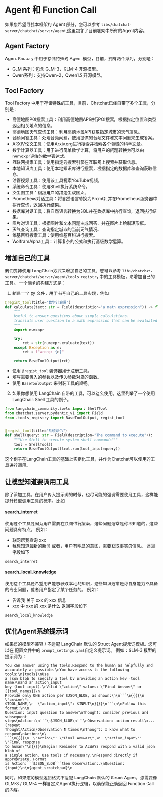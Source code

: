 # Agent 和 Function Call

如果您希望寻找本框架的 Agent 部分，您可以参考 `libs/chatchat-server/chatchat/server/agent`,这里包含了目前框架中所有的Agent内容。

## Agent Factory

Agent Factory 中用于存储特殊的 Agent 模型，目前，拥有两个系列，分别是：

+ GLM 系列：包含 GLM-3，GLM-4 开源模型。
+ Qwen系列：支持Qwen-2，Qwen1.5 开源模型。

## Tool Factory

Tool Factory 中用于存储特殊的工具，目前，Chatchat已经自带了多个工具，分别是：

+ 高德地图POI搜索工具：利用高德地图API进行POI搜索，根据指定位置和类型返回相关地点的信息。
+ 高德地图天气查询工具：利用高德地图API获取指定城市的天气信息。
+ 音频问答工具：处理音频问题，使用提供的音频文件和文本问题来生成答案。
+ ARXIV论文工具：使用Arxiv.org进行搜索并检索各个领域的科学文章。
+ 数学计算器工具：用于进行简单数学计算，将用户的问题转换为可以由numexpr评估的数学表达式。
+ 互联网搜索工具：使用指定的搜索引擎在互联网上搜索并获取信息。
+ 本地知识库工具：使用本地知识库进行搜索，根据指定的数据库和查询获取信息。
+ 油管视频工具：使用该工具搜索YouTube视频。
+ 系统命令工具：使用Shell执行系统命令。
+ 文生图工具：根据用户的描述生成图片。
+ Prometheus对话工具：将自然语言转换为PromQL并在Prometheus服务器中执行查询，返回执行结果。
+ 数据库对话工具：将自然语言转换为SQL并在数据库中执行查询，返回执行结果。
+ 图片对话工具：根据图片和文本问题生成回答，并在图片上绘制矩形框。
+ 天气查询工具：查询指定城市的当前天气情况。
+ 维基百科搜索工具：使用维基百科进行搜索。
+ WolframAlpha工具：计算复杂的公式和执行高级数学运算。

## 增加自己的工具

我们支持使用 LangChain方式来增加自己的工具，您可以参考 `libs/chatchat-server/chatchat/server/agent/tools_registry`
中的工具模板，来增加自己的工具。
一个简单的构建方式是：

1. 新建一个 py 文件，用于书写自己的工具实现，例如

```python
@regist_tool(title="数学计算器")
def calculate(text: str = Field(description="a math expression")) -> float:
    """
    Useful to answer questions about simple calculations.
    translate user question to a math expression that can be evaluated by numexpr.
    """
    import numexpr

    try:
        ret = str(numexpr.evaluate(text))
    except Exception as e:
        ret = f"wrong: {e}"

    return BaseToolOutput(ret)
```

+ 使用 `@regist_tool` 装饰器用于注册工具。
+ 填写需要传入的参数以及传入参数对应的函数。
+ 使用 `BaseToolOutput` 来封装工具的顺畅。

2. 如果你想使用 LangChain 自带的工具，可以这么使用，这里列举了一个使用 LangChain Shell 工具的例子。

```python
from langchain_community.tools import ShellTool
from chatchat.server.pydantic_v1 import Field
from .tools_registry import BaseToolOutput, regist_tool


@regist_tool(title="系统命令")
def shell(query: str = Field(description="The command to execute")):
    """Use Shell to execute system shell commands"""
    tool = ShellTool()
    return BaseToolOutput(tool.run(tool_input=query))
```

这个例子在LangChain工具的基础上实例化工具，并作为Chatchat可以使用的工具进行调用。

## 让模型知道要调用工具

除了添加工具，在用户传入提示词的时候，也尽可能的强调需要使用工具，这样能提升模型调用工具的概率。比如

#### search_internet

使用这个工具是因为用户需要在联网进行搜索。这些问题通常是你不知道的，这些问题具有特点，
例如：

+ 联网帮我查询 xxx
+ 我想知道最新的新闻
  或者，用户有明显的意图，需要获取事实的信息。
  返回字段如下

```
search_internet
```

#### search_local_knowledge

使用这个工具是希望用户能够获取本地的知识，这些知识通常是你自身能力不具备的专业问题，或者用户指定了某个任务的。
例如：

+ 告诉我 关于 xxx 的 xxx 信息
+ xxx 中 xxx 的 xxx 是什么
  返回字段如下

```
search_local_knowledge
```

## 优化Agent系统提示词

如果您的模型不兼容 / 不适配 LangChain 默认的 Struct Agent提示词模板。您可以在 配置文件中的 `prompt_settings.yaml`自定义提示词。
例如：GLM-3 模型的提示词为：

```
You can answer using the tools.Respond to the human as helpfully and
accurately as possible.\nYou have access to the following tools:\n{tools}\nUse
a json blob to specify a tool by providing an action key (tool name)\nand an action_input
key (tool input).\nValid \"action\" values: \"Final Answer\" or  [{tool_names}]\n
Provide only ONE action per $JSON_BLOB, as shown:\n\n```\n{{{{\n  \"action\":
$TOOL_NAME,\n  \"action_input\": $INPUT\n}}}}\n```\n\nFollow this format:\n\n
Question: input question to answer\nThought: consider previous and subsequent
steps\nAction:\n```\n$JSON_BLOB\n```\nObservation: action result\n... (repeat
Thought/Action/Observation N times)\nThought: I know what to respond\nAction:\n\
```\n{{{{\n  \"action\": \"Final Answer\",\n  \"action_input\": \"Final response
to human\"\n}}}}\nBegin! Reminder to ALWAYS respond with a valid json blob of
a single action. Use tools if necessary.\nRespond directly if appropriate. Format
is Action:```$JSON_BLOB```then Observation:.\nQuestion: {input}\n\n{agent_scratchpad}\n
```

同时，如果您的模型返回格式不适配 LangChain 默认的 Struct Agent，您需要像 GLM-3 / GLM-4 一样自定义Agent执行逻辑，以确保能正确返回
Function Call的内容。
